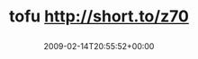 ---
retweeted: false
source: <a href="http://twitter.com" rel="nofollow">Twitter Web Client</a>
entities:
  hashtags:
  - text: tofu
    indices:
    - '0'
    - '5'
  symbols: []
  user_mentions: []
  urls: []
display_text_range:
- '0'
- '26'
favorite_count: '0'
id_str: '1210662015'
truncated: false
retweet_count: '0'
id: '1210662015'
created_at: Sat Feb 14 20:55:52 +0000 2009
favorited: false
full_text: "#tofu  http://short.to/z70"
lang: qme
tags:
- tofu
- pesos/twitter
date: '2009-02-14T20:55:52+00:00'
src: https://twitter.com/bascht/status/1210662015
original_url: https://twitter.com/bascht/status/1210662015
type: twitter_tweet
text: "#tofu  http://short.to/z70"
title: 'tofu  http://short.to/z70

  '

---